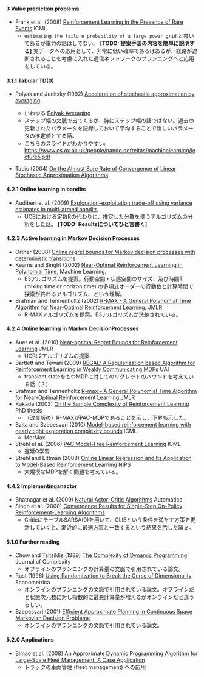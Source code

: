 #### 3 Value prediction problems

- Frank et al. (2008) [Reinforcement Learning in the Presence of Rare Events](http://www.machinelearning.org/archive/icml2008/papers/580.pdf) ICML
  - `estimating the failure probability of a large power grid` と書いてあるが電力の話はしてない。 **[TODO: 提案手法の内容を簡単に説明する]**
実データへの応用として、非常に低い確率であるはあるが、経路が遮断されることを考慮に入れた通信ネットワークのプランニングへと応用をしている。

#### 3.1.1 Tabular TD(0)

- Polyak and Juditsky (1992) [Acceleration of stochastic approximation by averaging](https://www.researchgate.net/profile/Boris_Polyak2/publication/236736831_Acceleration_of_Stochastic_Approximation_by_Averaging/links/0f31753227e964baab000000/Acceleration-of-Stochastic-Approximation-by-Averaging.pdf)
  - いわゆる [Polyak Averaging](https://en.wikipedia.org/wiki/Stochastic_approximation)
  - ステップ幅の文脈で出てくるが、特にステップ幅の話ではない。過去の更新されたパラメータを記録しておいて平均することで新しいパラメータの推定値とする話。
  - こちらのスライドがわかりやすい: https://www.cs.ox.ac.uk/people/nando.defreitas/machinelearning/lecture5.pdf

- Tadic (2004) [On the Almost Sure Rate of Convergence of Linear Stochastic Approximation Algorithms](http://ieeexplore.ieee.org/document/1266818/)

#### 4.2.1 Online learning in bandits

- Audibert et al. (2009) [Exploration-exploitation trade-off using variance estimates in multi-armed bandits](http://certis.enpc.fr/~audibert/Mes%20articles/TCS08.pdf)
  - UCBにおける定数Rの代わりに、推定した分散を使うアルゴリズムの分析をした話。 **[TODO: Resultsについてひと言書く]**

#### 4.2.3 Active learning in Markov Decision Processes
- Ortner (2008) [Online regret bounds for Markov decision processes with deterministic transitions](http://ac.els-cdn.com/S0304397510002008/1-s2.0-S0304397510002008-main.pdf?_tid=baf2ef9e-e582-11e6-bea4-00000aab0f26&acdnat=1485626212_65faa377ff897ad0b15b7c54390e8b33)
- Kearns and Singht (2002) [Near-Optimal Reinforcement Learning in Polynomial Time](https://www.cis.upenn.edu/~mkearns/papers/KearnsSinghE3.pdf), Machine Learning.
  - E3アルゴリズムを提案。行動空間・状態空間のサイズ、及び時間T (mixing time or horizon time) の多項式オーダーの行動数と計算時間で探索が終わるアルゴリズム、という理解。
- Brafman and Tennenholtz (2002) [R-MAX - A General Polynomial Time Algorithm for Near-Optimal Reinforcement Learning](http://www.jmlr.org/papers/volume3/brafman02a/brafman02a.pdf), JMLR
  - R-MAXアルゴリズムを提案。E3アルゴリズムが洗練されている。

#### 4.2.4 Online learning in Markov DecisionProcesses
- Auer et al. (2010) [Near-optimal Regret Bounds for Reinforcement Learning](http://www.jmlr.org/papers/volume11/jaksch10a/jaksch10a.pdf) JMLR
  - UCRL2アルゴリズムの提案
- Bartlett and Tewari (2009) [REGAL: A Regularization based Algorithm for Reinforcement
Learning in Weakly Communicating MDPs](https://arxiv.org/pdf/1205.2661v1.pdf) UAI
  - transient stateをもつMDPに対してのリグレットのバウンドを考えている話（？）
- Brafman and Tennenholtz [R-max – A General Polynomial Time Algorithm for Near-Optimal Reinforcement Learning](http://www.jmlr.org/papers/volume3/brafman02a/brafman02a.pdf) JMLR
- Kakade (2003) [On the Sample Complexity of
Reinforcement Learning](https://homes.cs.washington.edu/~sham/papers/thesis/sham_thesis.pdf) PhD thesis
  - （改良版の）R-MAXがPAC-MDPであることを示し、下界も示した。
- Szita and Szepesvari (2010) [Model-based reinforcement learning with nearly tight exploration complexity bounds](http://citeseerx.ist.psu.edu/viewdoc/download;jsessionid=46E2A19A7D4C4775430F2C4767749453?doi=10.1.1.170.2457&rep=rep1&type=pdf) ICML
  - MorMax
- Strehl et al. (2006) [PAC Model-Free Reinforcement Learning](http://cseweb.ucsd.edu/~ewiewior/06efficient.pdf) ICML
  - 遅延Q学習
- Strehl and Littman (2008) [Online Linear Regression and Its Application to
Model-Based Reinforcement Learning](https://papers.nips.cc/paper/3197-online-linear-regression-and-its-application-to-model-based-reinforcement-learning.pdf) NIPS
  - 大規模なMDPを解く問題を考えている。

#### 4.4.2 Implementinganactor

- Bhatnagar et al. (2009) [Natural Actor–Critic Algorithms](https://webdocs.cs.ualberta.ca/~sutton/papers/BSGL-TR.pdf) Automatica
- Singh et al. (2000) [Convergence Results for Single-Step On-Policy Reinforcement-Learning Algorithms](https://sites.ualberta.ca/~szepesva/papers/singh98convergence.pdf)
  - CriticにテーブルSARSA(0)を用いて、GLIEという条件を満たす方策を更新していくと、漸近的に最適方策と一致するという結果を示した論文。

#### 5.1.0 Further reading
- Chow and Tsitsiklis (1989) [The Complexity of Dynamic Programming](http://www.mit.edu/~jnt/Papers/J026-89-dpcomplexity.pdf) Journal of Complexity
  - オフラインのプランニングの計算量の文脈で引用されている論文。
- Rust (1996) [Using Randomization to Break the Curse of Dimensionality](http://people.hss.caltech.edu/~mshum/gradio/papers/dinakar.pdf) Econometrica
  - オンラインのプランニングの文脈で引用されている論文。オフラインだと状態次元数に対し指数的に最悪計算量が増えるがオンラインだと違うらしい。
- Szepesvari (2001) [Efficient Approximate Planning in Continuous
Space Markovian Decision Problems](https://www.researchgate.net/profile/Csaba_Szepesvari/publication/2587899_Efficient_Approximate_Planning_in_Continuous_Space_Markovian_Decision_Problems/links/09e4150cb772a8e202000000.pdf)
  - オンラインのプランニングの文脈で引用されている論文。

#### 5.2.0 Applications
- Simao et al. (2008) [An Approximate Dynamic Programming Algorithm for Large-Scale Fleet Management: A Case Application](http://castlelab.princeton.edu/Papers/Simao_et_al_SchneiderNational.pdf)
  - トラックの車両管理 (fleet management) への応用
